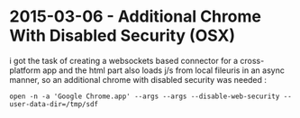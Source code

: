 # 2015-03-06 - Additional Chrome With Disabled Security (OSX)

i got the task of creating a websockets based connector for a cross-platform app and the html part also loads j/s from local fileuris in an async manner, so an additional chrome with disabled security was needed :

```
open -n -a 'Google Chrome.app' --args --args --disable-web-security --user-data-dir=/tmp/sdf
```

